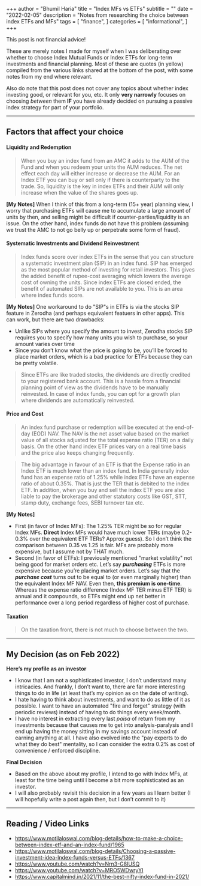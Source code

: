 +++
author = "Bhumil Haria"
title = "Index MFs vs ETFs"
subtitle = ""
date = "2022-02-05"
description = "Notes from researching the choice between index ETFs and MFs"
tags = [
    "finance",
]
categories = [
    "informational",
]
+++


This post is not financial advice!

These are merely notes I made for myself when I was deliberating over whether to choose Index Mutual Funds or Index ETFs for long-term investments and financial planning. Most of these are quotes (in yellow) compiled from the various links shared at the bottom of the post, with some notes from my end where relevant.

Also do note that this post does not cover any topics about whether index investing good, or relevant for you, etc. It only **very narrowly** focuses on choosing *between* them **IF** you have already decided on pursuing a passive index strategy for part of your portfolio.



---

## Factors that affect your choice

#### Liquidity and Redemption

> When you buy an index fund from an AMC it adds to the AUM of the Fund and when you redeem your units the AUM reduces. The net effect each day will either increase or decrease the AUM. For an Index ETF you can buy or sell only if there is counterparty to the trade. So, liquidity is the key in index ETFs and their AUM will only increase when the value of the shares goes up.

**[My Notes]** When I think of this from a long-term (15+ year) planning view, I worry that purchasing ETFs will cause me to accumulate a large amount of units by then, and selling might be difficult if counter-parties/liquidity is an issue. On the other hand, index funds do not have this problem (assuming we trust the AMC to not go belly up or perpetrate some form of fraud).


#### Systematic Investments and Dividend Reinvestment

> Index funds score over index ETFs in the sense that you can structure a systematic investment plan (SIP) in an index fund. SIP has emerged as the most popular method of investing for retail investors. This gives the added benefit of rupee-cost averaging which lowers the average cost of owning the units. Since index ETFs are closed ended, the benefit of automated SIPs are not available to you. This is an area where index funds score.

**[My Notes]** One workaround to do "SIP"s in ETFs is via the stocks SIP feature in Zerodha (and perhaps equivalent featuers in other apps). This can work, but there are two drawbacks:
- Unlike SIPs where you specify the amount to invest, Zerodha stocks SIP requires you to specify how many units you wish to purchase, so your amount varies over time
- Since you don’t know what the price is going to be, you’ll be forced to place market orders, which is a bad practice for ETFs because they can be pretty volatile.

> Since ETFs are like traded stocks, the dividends are directly credited to your registered bank account. This is a hassle from a financial planning point of view as the dividends have to be manually reinvested. In case of index funds, you can opt for a growth plan where dividends are automatically reinvested.


#### Price and Cost
> An index fund purchase or redemption will be executed at the end-of-day (EOD) NAV. The NAV is the net asset value based on the market value of all stocks adjusted for the total expense ratio (TER) on a daily basis. On the other hand index ETF prices vary on a real time basis and the price also keeps changing frequently.

> The big advantage in favour of an ETF is that the Expense ratio in an Index ETF is much lower than an index fund. In India generally index fund has an expense ratio of 1.25% while index ETFs have an expense ratio of about 0.35%. That is just the TER that is debited to the index ETF. In addition, when you buy and sell the index ETF you are also liable to pay the brokerage and other statutory costs like GST, STT, stamp duty, exchange fees, SEBI turnover tax etc.

**[My Notes]**
- First (in favor of Index MFs): The 1.25% TER might be so for regular Index MFs. **Direct** Index MFs would have much lower TERs (maybe 0.2-0.3% over the equivalent ETF TERs? Approx guess). So I don’t think the comparison between 0.35 vs 1.25 is fair. MFs are probably more expensive, but I assume not by THAT much.
- Second (in favor of ETFs): I previously mentioned "market volatility" not being good for market orders etc. Let’s say ***purchasing*** ETFs is more expensive because you’re placing market orders. Let’s say that the ***purchase cost*** turns out to be equal to (or even marginally higher) than the equivalent Index MF NAV. Even then, **this premium is one-time**. Whereas the expense ratio difference (Index MF TER minus ETF TER) is annual and it compounds, so ETFs might end up net better in performance over a long period regardless of higher cost of purchase.


#### Taxation
> On the taxation front, there is not much to choose between the two.

---

## My Decision (as on Feb 2022)

**Here’s my profile as an investor**
- I know that I am not a sophisticated investor, I don’t understand many intricacies. And frankly, I don’t want to, there are far more interesting things to do in life (at least that’s my opinion as on the date of writing).
- I hate having to think about investments, and want to do as little of it as possible. I want to have an automated "fire and forget" strategy (with periodic reviews) instead of having to do things every week/month.
- I have no interest in extracting every last *paisa* of return from my investments because that causes me to get into analysis-paralysis and I end up having the money sitting in my savings account instead of earning anything at all. I have also evolved into the "pay experts to do what they do best" mentality, so I can consider the extra 0.2% as cost of convenience / enforced discipline.

**Final Decision**
- Based on the above about my profile, I intend to go with Index MFs, at least for the time being until I become a bit more sophisticated as an investor.
- I will also probably revisit this decision in a few years as I learn better (I will hopefully write a post again then, but I don’t commit to it)

---

## Reading / Video Links

- https://www.motilaloswal.com/blog-details/how-to-make-a-choice-between-index-etf-and-an-index-fund/1965
- https://www.motilaloswal.com/blog-details/Choosing-a-passive-investment-idea-Index-funds-versus-ETFs/1367
- https://www.youtube.com/watch?v=Nrn3-G8IUSQ
- https://www.youtube.com/watch?v=MRO5WDwryYI
- https://www.capitalmind.in/2021/11/the-best-nifty-index-fund-in-2021/
